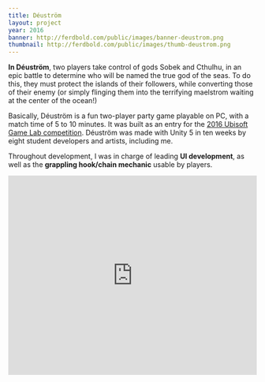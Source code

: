 ```yaml
---
title: Déuström
layout: project
year: 2016
banner: http://ferdbold.com/public/images/banner-deustrom.png
thumbnail: http://ferdbold.com/public/images/thumb-deustrom.png
---
```


**In Déuström**, two players take control of gods Sobek and Cthulhu, in an epic battle to determine who will be named the true god of the seas. To do this, they must protect the islands of their followers, while converting those of their enemy (or simply flinging them into the terrifying maelstrom waiting at the center of the ocean!)

Basically, Déuström is a fun two-player party game playable on PC, with a match time of 5 to 10 minutes. It was built as an entry for the [2016 Ubisoft Game Lab competition](https://montreal.ubisoft.com/en/game-lab-competition/).
Déuström was made with Unity 5 in ten weeks by eight student developers and artists, including me.

Throughout development, I was in charge of leading **UI development**, as well as the **grappling hook/chain mechanic** usable by players.

<iframe width="100%" height="405px" src="https://www.youtube.com/embed/2XC0gpAUNrk" frameborder="0" allowfullscreen></iframe>
